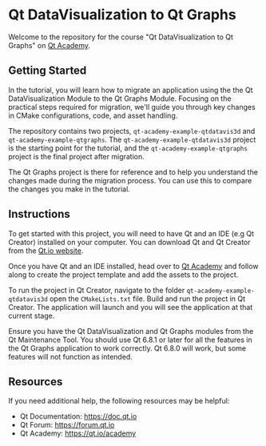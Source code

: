 # Qt DataVisualization to Qt Graphs

Welcome to the repository for the course "Qt DataVisualization to Qt Graphs" on [Qt Academy](https://academy.qt.io).

## Getting Started
In the tutorial, you will learn how to migrate  an application using the the Qt DataVisualization Module to the Qt Graphs Module. Focusing on the practical steps required for migration, we'll guide you through key changes in CMake configurations, code, and asset handling.

The repository contains two projects, `qt-academy-example-qtdatavis3d` and `qt-academy-example-qtgraphs`. The `qt-academy-example-qtdatavis3d` project is the starting point for the tutorial, and the `qt-academy-example-qtgraphs` project is the final project after migration.

The Qt Graphs project is there for reference and to help you understand the changes made during the migration process. You can use this to compare the changes you make in the tutorial.

## Instructions
To get started with this project, you will need to have Qt and an IDE (e.g Qt Creator) installed on your computer. You can download Qt and Qt Creator from the [Qt.io website](qt.io).

Once you have Qt and an IDE installed, head over to [Qt Academy](academy.qt.io) and follow along to create the project template and add the assets to the project.

To run the project in Qt Creator, navigate to the folder `qt-academy-example-qtdatavis3d` open the `CMakeLists.txt` file. Build and run the project in Qt Creator. The application will launch and you will see the application at that current stage.

Ensure you have the Qt DataVisualization and Qt Graphs modules from the Qt Maintenance Tool. You should use Qt 6.8.1 or later for all the features in the Qt Graphs application to work correctly. Qt 6.8.0 will work, but some features will not function as intended.

## Resources
If you need additional help, the following resources may be helpful:

- Qt Documentation: https://doc.qt.io
- Qt Forum: https://forum.qt.io
- Qt Academy: https://qt.io/academy